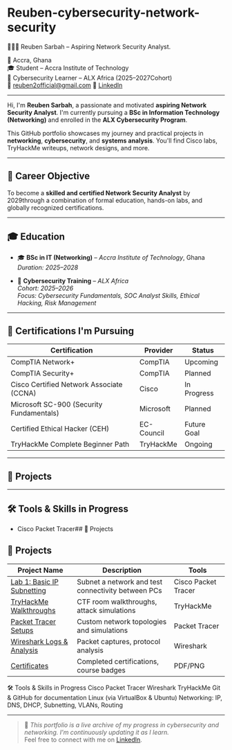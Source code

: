 # Reuben-cybersecurity-network-security

 👨🏾‍💻 Reuben Sarbah – Aspiring Network Security Analyst.

📍 Accra, Ghana  
🎓 Student – Accra Institute of Technology  
🔐 Cybersecurity Learner – ALX Africa (2025–2027Cohort)  
📧 reuben2official@gmail.com 
🔗 [LinkedIn](https://www.linkedin.com/in/reuben-sarbah-b35414366)

---

Hi, I'm **Reuben Sarbah**, a passionate and motivated **aspiring Network Security Analyst**. I'm currently pursuing a **BSc in Information Technology (Networking)** and enrolled in the **ALX Cybersecurity Program**.

This GitHub portfolio showcases my journey and practical projects in **networking**, **cybersecurity**, and **systems analysis**. You'll find Cisco labs, TryHackMe writeups, network designs, and more.

---

## 🎯 Career Objective

To become a **skilled and certified Network Security Analyst** by 2029through a combination of formal education, hands-on labs, and globally recognized certifications.

---

## 🎓 Education

- 🎓 **BSc in IT (Networking)** – *Accra Institute of Technology*, Ghana  
  *Duration: 2025–2028*

- 🔐 **Cybersecurity Training** – *ALX Africa*  
  *Cohort: 2025–2026*  
  *Focus: Cybersecurity Fundamentals, SOC Analyst Skills, Ethical Hacking, Risk Management*

---

## 📜 Certifications I'm Pursuing

| Certification                     | Provider      | Status        |
|----------------------------------|---------------|----------------|
| CompTIA Network+                 | CompTIA       | Upcoming       |
| CompTIA Security+                | CompTIA       | Planned        |
| Cisco Certified Network Associate (CCNA) | Cisco | In Progress     |
| Microsoft SC-900 (Security Fundamentals) | Microsoft | Planned    |
| Certified Ethical Hacker (CEH)   | EC-Council    | Future Goal    |
| TryHackMe Complete Beginner Path | TryHackMe     | Ongoing        |

---

## 🧪 Projects



---

## 🛠 Tools & Skills in Progress

- Cisco Packet Tracer## 🧪 Projects
## 🧪 Projects

| Project Name | Description | Tools |
|--------------|-------------|-------|
| [Lab 1: Basic IP Subnetting](https://github.com/Reuben-cybersecurity-network-security/Cisco-Networking-Labs/tree/main/Lab1-Basic-IP-Subnetting) | Subnet a network and test connectivity between PCs | Cisco Packet Tracer |
| [TryHackMe Walkthroughs](#) | CTF room walkthroughs, attack simulations | TryHackMe |
| [Packet Tracer Setups](#) | Custom network topologies and simulations | Packet Tracer |
| [Wireshark Logs & Analysis](#) | Packet captures, protocol analysis | Wireshark |
| [Certificates](#) | Completed certifications, course badges | PDF/PNG |

 
🛠 Tools & Skills in Progress
Cisco Packet Tracer
Wireshark
TryHackMe
Git & GitHub for documentation
Linux (via VirtualBox & Ubuntu)
Networking: IP, DNS, DHCP, Subnetting, VLANs, Routing


---

> 💼 _This portfolio is a live archive of my progress in cybersecurity and networking. I'm continuously updating it as I learn._  
> Feel free to connect with me on [LinkedIn](https://www.linkedin.com/in/reuben-sarbah-b35414366).



